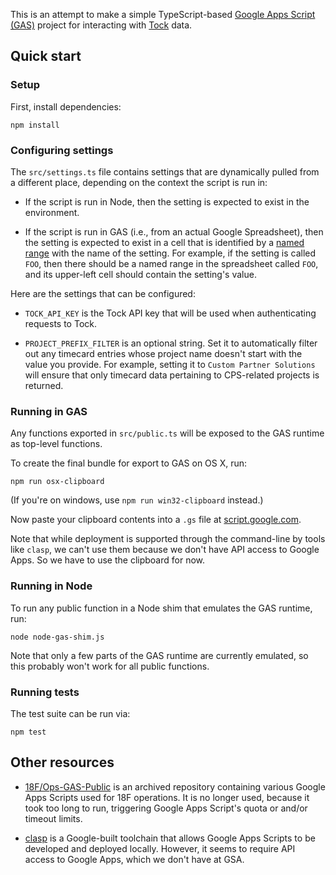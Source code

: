 This is an attempt to make a simple TypeScript-based
[Google Apps Script (GAS)][GAS] project for interacting
with [Tock][] data.

## Quick start

### Setup

First, install dependencies:

```
npm install
```

### Configuring settings

The `src/settings.ts` file contains settings that are
dynamically pulled from a different place, depending on the
context the script is run in:

* If the script is run in Node, then the setting is
  expected to exist in the environment.

* If the script is run in GAS (i.e., from an actual
  Google Spreadsheet), then the setting is expected to
  exist in a cell that is identified by a [named range][]
  with the name of the setting. For example, if the setting
  is called `FOO`, then there should be a
  named range in the spreadsheet called `FOO`, and
  its upper-left cell should contain the setting's value.

Here are the settings that can be configured:

* `TOCK_API_KEY` is the Tock API key that will be used when
  authenticating requests to Tock.

* `PROJECT_PREFIX_FILTER` is an optional string. Set it to
  automatically filter out any timecard entries whose project
  name doesn't start with the value you provide. For
  example, setting it to `Custom Partner Solutions` will
  ensure that only timecard data pertaining to CPS-related
  projects is returned.

[named range]: https://support.google.com/docs/answer/63175

### Running in GAS

Any functions exported in `src/public.ts` will be exposed to the
GAS runtime as top-level functions.

To create the final bundle for export to GAS on OS X, run:

```
npm run osx-clipboard
```

(If you're on windows, use `npm run win32-clipboard` instead.)

Now paste your clipboard contents into a `.gs` file at
[script.google.com][].

Note that while deployment is supported through the command-line
by tools like `clasp`, we can't use them because we don't have
API access to Google Apps. So we have to use the clipboard
for now.

### Running in Node

To run any public function in a Node shim that emulates the GAS
runtime, run:

```
node node-gas-shim.js
```

Note that only a few parts of the GAS runtime are currently
emulated, so this probably won't work for all public functions.

### Running tests

The test suite can be run via:

```
npm test
```

## Other resources

* [18F/Ops-GAS-Public](https://github.com/18F/Ops-GAS-Public) is an
  archived repository containing various Google Apps Scripts used
  for 18F operations. It is no longer used, because it took too
  long to run, triggering Google Apps Script's quota or and/or
  timeout limits.

* [clasp](https://github.com/google/clasp) is a Google-built
  toolchain that allows Google Apps Scripts to be developed and
  deployed locally. However, it seems to require API access to
  Google Apps, which we don't have at GSA.

[Tock]: https://github.com/18F/tock
[GAS]: https://developers.google.com/apps-script/
[script.google.com]: https://script.google.com/
